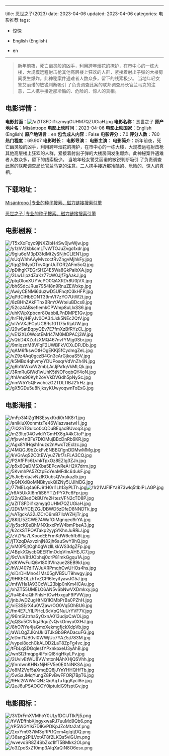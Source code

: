 
---
title: 恶世之子(2023)
date: 2023-04-06
updated: 2023-04-06
categories: 电影推荐
tags:
- 惊悚

- English (English)
- en
---


> 新年前夜，死亡幽灵般的凶手，利用跨年烟花的掩护，在市中心的一栋大楼，大规模远程射击枪其他高层楼上狂欢的人群，紧接着射出子弹的大楼房间发生爆炸。此神秘案件遇难者人数众多，留下的线索极少。 当地年轻女警艾丽诺的敏锐判断吸引 了负责调查此案的联邦调查局长官兰马克的注意，二人携手接近那冷酷的、危险的、惊人的真相。

## **电影详情**：

**电影封面**：<img src="https://image.tmdb.org/t/p/w200/aZlT8FDil1kzmyqGUHM7QZUGiaH.jpg" alt="/aZlT8FDil1kzmyqGUHM7QZUGiaH.jpg" title="/aZlT8FDil1kzmyqGUHM7QZUGiaH.jpg">
**电影名称**：恶世之子
**原产地片名**：Misántropo
**电影上映时间**：2023-04-06
**电影上映国家**：English (English)
**原产地语言**：en
**包含成人内容**：False
**电影评分**：7.0
**评分人数**：780
**热门程度**：69.907
**电影时长**：
**电影导演**：
**电影主演**：
**电影简介**：新年前夜，死亡幽灵般的凶手，利用跨年烟花的掩护，在市中心的一栋大楼，大规模远程射击枪其他高层楼上狂欢的人群，紧接着射出子弹的大楼房间发生爆炸。此神秘案件遇难者人数众多，留下的线索极少。 当地年轻女警艾丽诺的敏锐判断吸引 了负责调查此案的联邦调查局长官兰马克的注意，二人携手接近那冷酷的、危险的、惊人的真相。

## **下载地址**：
[Misántropo |专业的种子搜索、磁力链接搜索引擎](https://movie.amd794.com:2083/?search=Mis%C3%A1ntropo&ordering=&mode=match_phrase&page_size=10&page=1)

[恶世之子 |专业的种子搜索、磁力链接搜索引擎](https://movie.amd794.com:2083/?search=%E6%81%B6%E4%B8%96%E4%B9%8B%E5%AD%90&ordering=&mode=match_phrase&page_size=10&page=1)
 

## **电影剧照**：
<img src="https://image.tmdb.org/t/p/original/T5xXoFqyc9jNXZIbH4Sw0jwWjw.jpg" alt="/T5xXoFqyc9jNXZIbH4Sw0jwWjw.jpg" title="/T5xXoFqyc9jNXZIbH4Sw0jwWjw.jpg"><img src="https://image.tmdb.org/t/p/original/y1zhV2kbkcmLTvWTOJuZvgo1xdr.jpg" alt="/y1zhV2kbkcmLTvWTOJuZvgo1xdr.jpg" title="/y1zhV2kbkcmLTvWTOJuZvgo1xdr.jpg"><img src="https://image.tmdb.org/t/p/original/9giu6qM3pD3fdMt2ySNjhCLIEN1.jpg" alt="/9giu6qM3pD3fdMt2ySNjhCLIEN1.jpg" title="/9giu6qM3pD3fdMt2ySNjhCLIEN1.jpg"><img src="https://image.tmdb.org/t/p/original/sUqWhhAAyMvzoctRvZngvMjhkFy.jpg" alt="/sUqWhhAAyMvzoctRvZngvMjhkFy.jpg" title="/sUqWhhAAyMvzoctRvZngvMjhkFy.jpg"><img src="https://image.tmdb.org/t/p/original/fqq2fMyoDTcvXgnUuTOR2AFm5oQ.jpg" alt="/fqq2fMyoDTcvXgnUuTOR2AFm5oQ.jpg" title="/fqq2fMyoDTcvXgnUuTOR2AFm5oQ.jpg"><img src="https://image.tmdb.org/t/p/original/pDihgK7EGrSHZ4E5Wa8GkPaibXA.jpg" alt="/pDihgK7EGrSHZ4E5Wa8GkPaibXA.jpg" title="/pDihgK7EGrSHZ4E5Wa8GkPaibXA.jpg"><img src="https://image.tmdb.org/t/p/original/2LwLIlpzdZaKz77cW0Jjf7gAakJ.jpg" alt="/2LwLIlpzdZaKz77cW0Jjf7gAakJ.jpg" title="/2LwLIlpzdZaKz77cW0Jjf7gAakJ.jpg"><img src="https://image.tmdb.org/t/p/original/ptqOloxXUYVcPO0QAXRDr8U0jVX.jpg" alt="/ptqOloxXUYVcPO0QAXRDr8U0jVX.jpg" title="/ptqOloxXUYVcPO0QAXRDr8U0jVX.jpg"><img src="https://image.tmdb.org/t/p/original/bh6SdcJRua7954I8n9RnuZEWxkp.jpg" alt="/bh6SdcJRua7954I8n9RnuZEWxkp.jpg" title="/bh6SdcJRua7954I8n9RnuZEWxkp.jpg"><img src="https://image.tmdb.org/t/p/original/AwiyCENMi6duzwD5UFnqtO3kHFP.jpg" alt="/AwiyCENMi6duzwD5UFnqtO3kHFP.jpg" title="/AwiyCENMi6duzwD5UFnqtO3kHFP.jpg"><img src="https://image.tmdb.org/t/p/original/qPtfClHbEONT39mVf7zYO7UtW2t.jpg" alt="/qPtfClHbEONT39mVf7zYO7UtW2t.jpg" title="/qPtfClHbEONT39mVf7zYO7UtW2t.jpg"><img src="https://image.tmdb.org/t/p/original/8zBHhZAkFThxBRmYAWteiuBDcs8.jpg" alt="/8zBHhZAkFThxBRmYAWteiuBDcs8.jpg" title="/8zBHhZAkFThxBRmYAWteiuBDcs8.jpg"><img src="https://image.tmdb.org/t/p/original/52cz4ABseflemkCPWmp8uLlxSS6.jpg" alt="/52cz4ABseflemkCPWmp8uLlxSS6.jpg" title="/52cz4ABseflemkCPWmp8uLlxSS6.jpg"><img src="https://image.tmdb.org/t/p/original/uhKWpXpbcnr8OabbiLPnDMPE1Gv.jpg" alt="/uhKWpXpbcnr8OabbiLPnDMPE1Gv.jpg" title="/uhKWpXpbcnr8OabbiLPnDMPE1Gv.jpg"><img src="https://image.tmdb.org/t/p/original/hrFNyiHFyJv0OA34Jxk5NEc2QtV.jpg" alt="/hrFNyiHFyJv0OA34Jxk5NEc2QtV.jpg" title="/hrFNyiHFyJv0OA34Jxk5NEc2QtV.jpg"><img src="https://image.tmdb.org/t/p/original/xI7nVXJFCpUC8Rs10Tl75rRjaUW.jpg" alt="/xI7nVXJFCpUC8Rs10Tl75rRjaUW.jpg" title="/xI7nVXJFCpUC8Rs10Tl75rRjaUW.jpg"><img src="https://image.tmdb.org/t/p/original/29wSatBqpyQEv7E7fmXzBfRYzCL.jpg" alt="/29wSatBqpyQEv7E7fmXzBfRYzCL.jpg" title="/29wSatBqpyQEv7E7fmXzBfRYzCL.jpg"><img src="https://image.tmdb.org/t/p/original/vE12XL0WootEMrl47M0MDPACj3W.jpg" alt="/vE12XL0WootEMrl47M0MDPACj3W.jpg" title="/vE12XL0WootEMrl47M0MDPACj3W.jpg"><img src="https://image.tmdb.org/t/p/original/sQbD4XZufzXMQ467nvfYMjg0Sbr.jpg" alt="/sQbD4XZufzXMQ467nvfYMjg0Sbr.jpg" title="/sQbD4XZufzXMQ467nvfYMjg0Sbr.jpg"><img src="https://image.tmdb.org/t/p/original/9mIqznM8VFqF2UWBFkVCXuDPJDb.jpg" alt="/9mIqznM8VFqF2UWBFkVCXuDPJDb.jpg" title="/9mIqznM8VFqF2UWBFkVCXuDPJDb.jpg"><img src="https://image.tmdb.org/t/p/original/qAM6fkswOtHOgEKKj5fCydmgZeL.jpg" alt="/qAM6fkswOtHOgEKKj5fCydmgZeL.jpg" title="/qAM6fkswOtHOgEKKj5fCydmgZeL.jpg"><img src="https://image.tmdb.org/t/p/original/vZ9z4Aq0gczB4Cn3cArGjkoaS5V.jpg" alt="/vZ9z4Aq0gczB4Cn3cArGjkoaS5V.jpg" title="/vZ9z4Aq0gczB4Cn3cArGjkoaS5V.jpg"><img src="https://image.tmdb.org/t/p/original/k5MBd4qhvmyYDUPosqrVdVnZh4N.jpg" alt="/k5MBd4qhvmyYDUPosqrVdVnZh4N.jpg" title="/k5MBd4qhvmyYDUPosqrVdVnZh4N.jpg"><img src="https://image.tmdb.org/t/p/original/g6b1bWxaW2mbLArJjPa1qVkMLQk.jpg" alt="/g6b1bWxaW2mbLArJjPa1qVkMLQk.jpg" title="/g6b1bWxaW2mbLArJjPa1qVkMLQk.jpg"><img src="https://image.tmdb.org/t/p/original/3RmRuGiWd1wUhK5tNOFoqbQY4oN.jpg" alt="/3RmRuGiWd1wUhK5tNOFoqbQY4oN.jpg" title="/3RmRuGiWd1wUhK5tNOFoqbQY4oN.jpg"><img src="https://image.tmdb.org/t/p/original/thIAns90Kyh2oVVkDVGdh5pNySc.jpg" alt="/thIAns90Kyh2oVVkDVGdh5pNySc.jpg" title="/thIAns90Kyh2oVVkDVGdh5pNySc.jpg"><img src="https://image.tmdb.org/t/p/original/nmW5Y5QFwchczG2TDLTlBJ21rHz.jpg" alt="/nmW5Y5QFwchczG2TDLTlBJ21rHz.jpg" title="/nmW5Y5QFwchczG2TDLTlBJ21rHz.jpg"><img src="https://image.tmdb.org/t/p/original/gX5GDu5u8NjksyKUwyoqwnToExG.jpg" alt="/gX5GDu5u8NjksyKUwyoqwnToExG.jpg" title="/gX5GDu5u8NjksyKUwyoqwnToExG.jpg">

## **电影海报**：
<img src="https://image.tmdb.org/t/p/original/mFp3l4lZg1NSEsyxKrdi0rNK8r1.jpg" alt="/mFp3l4lZg1NSEsyxKrdi0rNK8r1.jpg" title="/mFp3l4lZg1NSEsyxKrdi0rNK8r1.jpg"><img src="https://image.tmdb.org/t/p/original/anikluX0onmtzTe46WlazvaetwH.jpg" alt="/anikluX0onmtzTe46WlazvaetwH.jpg" title="/anikluX0onmtzTe46WlazvaetwH.jpg"><img src="https://image.tmdb.org/t/p/original/7lQ2hTGuIco0cQDuBEqacBUvoq3.jpg" alt="/7lQ2hTGuIco0cQDuBEqacBUvoq3.jpg" title="/7lQ2hTGuIco0cQDuBEqacBUvoq3.jpg"><img src="https://image.tmdb.org/t/p/original/m23ltq04OwldiYGmHX8gA4kCtoP.jpg" alt="/m23ltq04OwldiYGmHX8gA4kCtoP.jpg" title="/m23ltq04OwldiYGmHX8gA4kCtoP.jpg"><img src="https://image.tmdb.org/t/p/original/tfjxw4nBFe7DlOMujBBcDnRb6KR.jpg" alt="/tfjxw4nBFe7DlOMujBBcDnRb6KR.jpg" title="/tfjxw4nBFe7DlOMujBBcDnRb6KR.jpg"><img src="https://image.tmdb.org/t/p/original/Agx8YIHqsh1nuzs2nAwcTzEclzc.jpg" alt="/Agx8YIHqsh1nuzs2nAwcTzEclzc.jpg" title="/Agx8YIHqsh1nuzs2nAwcTzEclzc.jpg"><img src="https://image.tmdb.org/t/p/original/4MQGJ9bZckFvENBBQ1gnDDMwMMg.jpg" alt="/4MQGJ9bZckFvENBBQ1gnDDMwMMg.jpg" title="/4MQGJ9bZckFvENBBQ1gnDDMwMMg.jpg"><img src="https://image.tmdb.org/t/p/original/kVGrAqS2C0tEWyuZ7kf7sFLA3CQ.jpg" alt="/kVGrAqS2C0tEWyuZ7kf7sFLA3CQ.jpg" title="/kVGrAqS2C0tEWyuZ7kf7sFLA3CQ.jpg"><img src="https://image.tmdb.org/t/p/original/P2AfFPc6LvhkTpxOz8EZIg3ZJn.jpg" alt="/P2AfFPc6LvhkTpxOz8EZIg3ZJn.jpg" title="/P2AfFPc6LvhkTpxOz8EZIg3ZJn.jpg"><img src="https://image.tmdb.org/t/p/original/p5x6QaDMSXba5EPcwReAH2X7drm.jpg" alt="/p5x6QaDMSXba5EPcwReAH2X7drm.jpg" title="/p5x6QaDMSXba5EPcwReAH2X7drm.jpg"><img src="https://image.tmdb.org/t/p/original/5KvmhPA5ZCtpEoYeaMFdIc64ukF.jpg" alt="/5KvmhPA5ZCtpEoYeaMFdIc64ukF.jpg" title="/5KvmhPA5ZCtpEoYeaMFdIc64ukF.jpg"><img src="https://image.tmdb.org/t/p/original/5JieErdaJvNzIKOubsQVxukazlb.jpg" alt="/5JieErdaJvNzIKOubsQVxukazlb.jpg" title="/5JieErdaJvNzIKOubsQVxukazlb.jpg"><img src="https://image.tmdb.org/t/p/original/pGNXdQoMNBkyukQIZNy5UJlhiBG.jpg" alt="/pGNXdQoMNBkyukQIZNy5UJlhiBG.jpg" title="/pGNXdQoMNBkyukQIZNy5UJlhiBG.jpg"><img src="https://image.tmdb.org/t/p/original/77MELq4a6FJ9tH0rl1Lh13yPLTh.jpg" alt="/77MELq4a6FJ9tH0rl1Lh13yPLTh.jpg" title="/77MELq4a6FJ9tH0rl1Lh13yPLTh.jpg"><img src="https://image.tmdb.org/t/p/original/1r21VJFlFYa873wlq5tIblPLAGP.jpg" alt="/1r21VJFlFYa873wlq5tIblPLAGP.jpg" title="/1r21VJFlFYa873wlq5tIblPLAGP.jpg"><img src="https://image.tmdb.org/t/p/original/r6A5UkXl6m1iS6YTZrPYXFc6Fpr.jpg" alt="/r6A5UkXl6m1iS6YTZrPYXFc6Fpr.jpg" title="/r6A5UkXl6m1iS6YTZrPYXFc6Fpr.jpg"><img src="https://image.tmdb.org/t/p/original/22nQBedOkBUYe2HtezVFN2cTD8P.jpg" alt="/22nQBedOkBUYe2HtezVFN2cTD8P.jpg" title="/22nQBedOkBUYe2HtezVFN2cTD8P.jpg"><img src="https://image.tmdb.org/t/p/original/aZlT8FDil1kzmyqGUHM7QZUGiaH.jpg" alt="/aZlT8FDil1kzmyqGUHM7QZUGiaH.jpg" title="/aZlT8FDil1kzmyqGUHM7QZUGiaH.jpg"><img src="https://image.tmdb.org/t/p/original/2DVMYCEjZGJDBWD5zDfeD8NNDTk.jpg" alt="/2DVMYCEjZGJDBWD5zDfeD8NNDTk.jpg" title="/2DVMYCEjZGJDBWD5zDfeD8NNDTk.jpg"><img src="https://image.tmdb.org/t/p/original/vATgckA32JZCrO6mB7lloWZHjTr.jpg" alt="/vATgckA32JZCrO6mB7lloWZHjTr.jpg" title="/vATgckA32JZCrO6mB7lloWZHjTr.jpg"><img src="https://image.tmdb.org/t/p/original/8KlLI5ZCWE74WafOiMgnqed9rYA.jpg" alt="/8KlLI5ZCWE74WafOiMgnqed9rYA.jpg" title="/8KlLI5ZCWE74WafOiMgnqed9rYA.jpg"><img src="https://image.tmdb.org/t/p/original/jy5scK8eBhMNXkxxPnW4bmPbeA3.jpg" alt="/jy5scK8eBhMNXkxxPnW4bmPbeA3.jpg" title="/jy5scK8eBhMNXkxxPnW4bmPbeA3.jpg"><img src="https://image.tmdb.org/t/p/original/k2ckSTPOATakp2yypYKhnJuRRiJ.jpg" alt="/k2ckSTPOATakp2yypYKhnJuRRiJ.jpg" title="/k2ckSTPOATakp2yypYKhnJuRRiJ.jpg"><img src="https://image.tmdb.org/t/p/original/zVZPia7LKboeEEFrmKdW6e5fb8t.jpg" alt="/zVZPia7LKboeEEFrmKdW6e5fb8t.jpg" title="/zVZPia7LKboeEEFrmKdW6e5fb8t.jpg"><img src="https://image.tmdb.org/t/p/original/jTXzqDAxvzlnjN82jh6auSwY9hQ.jpg" alt="/jTXzqDAxvzlnjN82jh6auSwY9hQ.jpg" title="/jTXzqDAxvzlnjN82jh6auSwY9hQ.jpg"><img src="https://image.tmdb.org/t/p/original/xM0P5jtOgh0gWzIlLkkWS3dgZFp.jpg" alt="/xM0P5jtOgh0gWzIlLkkWS3dgZFp.jpg" title="/xM0P5jtOgh0gWzIlLkkWS3dgZFp.jpg"><img src="https://image.tmdb.org/t/p/original/4BpkXQycbQEER1mOdqVlmAHEJC7.jpg" alt="/4BpkXQycbQEER1mOdqVlmAHEJC7.jpg" title="/4BpkXQycbQEER1mOdqVlmAHEJC7.jpg"><img src="https://image.tmdb.org/t/p/original/9cVuV8tUObhsj0drP81mkGgqu1A.jpg" alt="/9cVuV8tUObhsj0drP81mkGgqu1A.jpg" title="/9cVuV8tUObhsj0drP81mkGgqu1A.jpg"><img src="https://image.tmdb.org/t/p/original/dKWwFulQ6v1803Vlnzue28EB9ld.jpg" alt="/dKWwFulQ6v1803Vlnzue28EB9ld.jpg" title="/dKWwFulQ6v1803Vlnzue28EB9ld.jpg"><img src="https://image.tmdb.org/t/p/original/hWJ407dI1WJuXRPmqhOwUHOs4hs.jpg" alt="/hWJ407dI1WJuXRPmqhOwUHOs4hs.jpg" title="/hWJ407dI1WJuXRPmqhOwUHOs4hs.jpg"><img src="https://image.tmdb.org/t/p/original/siDrDHMno41Ms05gIVB5UT9hwgy.jpg" alt="/siDrDHMno41Ms05gIVB5UT9hwgy.jpg" title="/siDrDHMno41Ms05gIVB5UT9hwgy.jpg"><img src="https://image.tmdb.org/t/p/original/9HKEOLzhTvZCPI6IeyifyawJG5J.jpg" alt="/9HKEOLzhTvZCPI6IeyifyawJG5J.jpg" title="/9HKEOLzhTvZCPI6IeyifyawJG5J.jpg"><img src="https://image.tmdb.org/t/p/original/mfWHa1A93CcWL23bjp0nKm4lCAu.jpg" alt="/mfWHa1A93CcWL23bjp0nKm4lCAu.jpg" title="/mfWHa1A93CcWL23bjp0nKm4lCAu.jpg"><img src="https://image.tmdb.org/t/p/original/xhZT55UMELO6AN5vSbNwVXDmkxy.jpg" alt="/xhZT55UMELO6AN5vSbNwVXDmkxy.jpg" title="/xhZT55UMELO6AN5vSbNwVXDmkxy.jpg"><img src="https://image.tmdb.org/t/p/original/fu4E4raQhPhlsHtCwHxxgaF9PVW.jpg" alt="/fu4E4raQhPhlsHtCwHxxgaF9PVW.jpg" title="/fu4E4raQhPhlsHtCwHxxgaF9PVW.jpg"><img src="https://image.tmdb.org/t/p/original/jnbJwDZugHtNQ1IOMbPrBa0PZhH.jpg" alt="/jnbJwDZugHtNQ1IOMbPrBa0PZhH.jpg" title="/jnbJwDZugHtNQ1IOMbPrBa0PZhH.jpg"><img src="https://image.tmdb.org/t/p/original/xiE3SErX4u0VZawrOO0Vq5OhBU6.jpg" alt="/xiE3SErX4u0VZawrOO0Vq5OhBU6.jpg" title="/xiE3SErX4u0VZawrOO0Vq5OhBU6.jpg"><img src="https://image.tmdb.org/t/p/original/fm4E7LYILPHcL6cVpQNuUrYVF7V.jpg" alt="/fm4E7LYILPHcL6cVpQNuUrYVF7V.jpg" title="/fm4E7LYILPHcL6cVpQNuUrYVF7V.jpg"><img src="https://image.tmdb.org/t/p/original/96mSUtrhaSyOxnA013udjxCaVOi.jpg" alt="/96mSUtrhaSyOxnA013udjxCaVOi.jpg" title="/96mSUtrhaSyOxnA013udjxCaVOi.jpg"><img src="https://image.tmdb.org/t/p/original/qQSu5CNfiqJ9quZvQvkOmyu0XHJ.jpg" alt="/qQSu5CNfiqJ9quZvQvkOmyu0XHJ.jpg" title="/qQSu5CNfiqJ9quZvQvkOmyu0XHJ.jpg"><img src="https://image.tmdb.org/t/p/original/8hO7iYe4jaGmxXekmgfjckXdpVb.jpg" alt="/8hO7iYe4jaGmxXekmgfjckXdpVb.jpg" title="/8hO7iYe4jaGmxXekmgfjckXdpVb.jpg"><img src="https://image.tmdb.org/t/p/original/aWLQgZJKnUkI3TJkGbGRADacuFG.jpg" alt="/aWLQgZJKnUkI3TJkGbGRADacuFG.jpg" title="/aWLQgZJKnUkI3TJkGbGRADacuFG.jpg"><img src="https://image.tmdb.org/t/p/original/eDmf1JB0vl0WWjUc7YAZ5jI783M.jpg" alt="/eDmf1JB0vl0WWjUc7YAZ5jI783M.jpg" title="/eDmf1JB0vl0WWjUc7YAZ5jI783M.jpg"><img src="https://image.tmdb.org/t/p/original/vypei8ochCkALOD2LaT8ZpFg4vc.jpg" alt="/vypei8ochCkALOD2LaT8ZpFg4vc.jpg" title="/vypei8ochCkALOD2LaT8ZpFg4vc.jpg"><img src="https://image.tmdb.org/t/p/original/tFbLqSDGqlesfYPxnkoxeU3yAhB.jpg" alt="/tFbLqSDGqlesfYPxnkoxeU3yAhB.jpg" title="/tFbLqSDGqlesfYPxnkoxeU3yAhB.jpg"><img src="https://image.tmdb.org/t/p/original/wnSI2fmqpg4IFxiQl8rigHkyLPv.jpg" alt="/wnSI2fmqpg4IFxiQl8rigHkyLPv.jpg" title="/wnSI2fmqpg4IFxiQl8rigHkyLPv.jpg"><img src="https://image.tmdb.org/t/p/original/2UvlvEtWU8VWmtxnNAhXHjQSVhh.jpg" alt="/2UvlvEtWU8VWmtxnNAhXHjQSVhh.jpg" title="/2UvlvEtWU8VWmtxnNAhXHjQSVhh.jpg"><img src="https://image.tmdb.org/t/p/original/jfnrdwnKHNxNjHFV5e0EXNiNKSA.jpg" alt="/jfnrdwnKHNxNjHFV5e0EXNiNKSA.jpg" title="/jfnrdwnKHNxNjHFV5e0EXNiNKSA.jpg"><img src="https://image.tmdb.org/t/p/original/o8M2Vqf5aXmqEQ8jJYnYHHQHfTb.jpg" alt="/o8M2Vqf5aXmqEQ8jJYnYHHQHfTb.jpg" title="/o8M2Vqf5aXmqEQ8jJYnYHHQHfTb.jpg"><img src="https://image.tmdb.org/t/p/original/5wSaJMqYungZ8PvBwFFORj7BpT6.jpg" alt="/5wSaJMqYungZ8PvBwFFORj7BpT6.jpg" title="/5wSaJMqYungZ8PvBwFFORj7BpT6.jpg"><img src="https://image.tmdb.org/t/p/original/9Hc2iWWolQNzQqAqTuTggKycI8e.jpg" alt="/9Hc2iWWolQNzQqAqTuTggKycI8e.jpg" title="/9Hc2iWWolQNzQqAqTuTggKycI8e.jpg"><img src="https://image.tmdb.org/t/p/original/2eJ6uPSAOCCY0iptuIdG9fsptGv.jpg" alt="/2eJ6uPSAOCCY0iptuIdG9fsptGv.jpg" title="/2eJ6uPSAOCCY0iptuIdG9fsptGv.jpg">

## **电影图标**：
<img src="https://image.tmdb.org/t/p/original/3VDrFmXVMhoY0ULyfDClJTIkPj5.png" alt="/3VDrFmXVMhoY0ULyfDClJTIkPj5.png" title="/3VDrFmXVMhoY0ULyfDClJTIkPj5.png"><img src="https://image.tmdb.org/t/p/original/tVWEffnbXjngyxwaRJ7uuMd9Qb6.png" alt="/tVWEffnbXjngyxwaRJ7uuMd9Qb6.png" title="/tVWEffnbXjngyxwaRJ7uuMd9Qb6.png"><img src="https://image.tmdb.org/t/p/original/rP5WGYlki7DIKvPDKpJZoMta2af.png" alt="/rP5WGYlki7DIKvPDKpJZoMta2af.png" title="/rP5WGYlki7DIKvPDKpJZoMta2af.png"><img src="https://image.tmdb.org/t/p/original/2xxYm937iM3gRPt1Qcm4glqtjDQ.png" alt="/2xxYm937iM3gRPt1Qcm4glqtjDQ.png" title="/2xxYm937iM3gRPt1Qcm4glqtjDQ.png"><img src="https://image.tmdb.org/t/p/original/36ang2PlLVotAT8f2LKQs5vlGUm.png" alt="/36ang2PlLVotAT8f2LKQs5vlGUm.png" title="/36ang2PlLVotAT8f2LKQs5vlGUm.png"><img src="https://image.tmdb.org/t/p/original/wvevoSR8Z4SbZxc1lfT5BMkk2Ol.png" alt="/wvevoSR8Z4SbZxc1lfT5BMkk2Ol.png" title="/wvevoSR8Z4SbZxc1lfT5BMkk2Ol.png"><img src="https://image.tmdb.org/t/p/original/o3ZpoSxZ10mp3AIqXaQiN8O6esx.png" alt="/o3ZpoSxZ10mp3AIqXaQiN8O6esx.png" title="/o3ZpoSxZ10mp3AIqXaQiN8O6esx.png">

